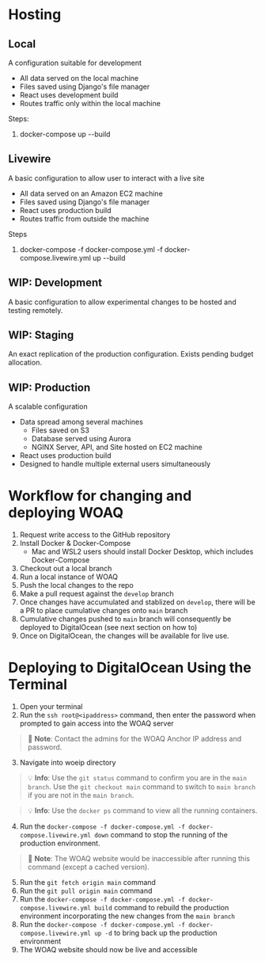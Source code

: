 # Hosting

## Local
A configuration suitable for development

- All data served on the local machine
- Files saved using Django's file manager
- React uses development build
- Routes traffic only within the local machine

Steps:
1. docker-compose up --build

## Livewire
A basic configuration to allow user to interact with a live site
- All data served on an Amazon EC2 machine
- Files saved using Django's file manager
- React uses production build
- Routes traffic from outside the machine

Steps
1. docker-compose -f docker-compose.yml -f docker-compose.livewire.yml up --build

## WIP: Development
A basic configuration to allow experimental changes to be hosted and testing remotely.

## WIP: Staging
An exact replication of the production configuration.
Exists pending budget allocation.

## WIP: Production
A scalable configuration
- Data spread among several machines
  - Files saved on S3
  - Database served using Aurora 
  - NGINX Server, API, and Site hosted on EC2 machine
- React uses production build
- Designed to handle multiple external users simultaneously

# Workflow for changing and deploying WOAQ
1. Request write access to the GitHub repository
2. Install Docker & Docker-Compose
   - Mac and WSL2 users should install Docker Desktop, which includes Docker-Compose
3. Checkout out a local branch 
4. Run a local instance of WOAQ
5. Push the local changes to the repo 
6. Make a pull request against the `develop` branch
7. Once changes have accumulated and stablized on `develop`, there will be a PR to place cumulative changes onto `main` branch
8. Cumulative changes pushed to `main` branch will consequently be deployed to DigitalOcean (see next section on how to)
9. Once on DigitalOcean, the changes will be available for live use.

# Deploying to DigitalOcean Using the Terminal
1. Open your terminal
2. Run the `ssh root@<ipaddress>` command, then enter the password when prompted to gain access into the WOAQ server
> :memo: **Note**: Contact the admins for the WOAQ Anchor IP address and password.
3. Navigate into woeip directory
> :bulb: **Info**: Use the `git status` command to confirm you are in the `main branch`. Use the `git checkout main` command to switch to `main branch` if you are not in the `main branch`.

> :bulb: **Info**: Use the `docker ps` command to view all the running containers.
4. Run the `docker-compose -f docker-compose.yml -f docker-compose.livewire.yml down` command to stop the running of the production environment.
> :memo: **Note**: The WOAQ website would be inaccessible after running this command (except a cached version).
5. Run the `git fetch origin main` command
6. Run the `git pull origin main` command
7. Run the `docker-compose -f docker-compose.yml -f docker-compose.livewire.yml build` command to rebuild the production environment incorporating the new changes from the `main branch`
8. Run the `docker-compose -f docker-compose.yml -f docker-compose.livewire.yml up -d` to bring back up the production environment 
9. The WOAQ website should now be live and accessible
